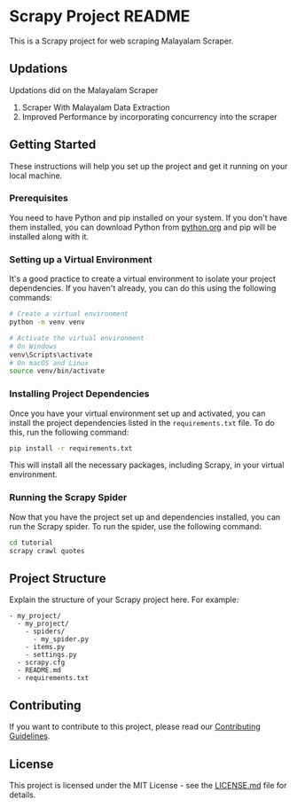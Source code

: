 # Scrapy Project README

This is a Scrapy project for web scraping Malayalam Scraper.


## Updations

Updations did on the Malayalam Scraper
1. Scraper With Malayalam Data Extraction
2. Improved Performance by incorporating concurrency into the scraper

## Getting Started

These instructions will help you set up the project and get it running on your local machine.

### Prerequisites

You need to have Python and pip installed on your system. If you don't have them installed, you can download Python from [python.org](https://www.python.org/downloads/) and pip will be installed along with it.

### Setting up a Virtual Environment

It's a good practice to create a virtual environment to isolate your project dependencies. If you haven't already, you can do this using the following commands:

```bash
# Create a virtual environment
python -m venv venv

# Activate the virtual environment
# On Windows
venv\Scripts\activate
# On macOS and Linux
source venv/bin/activate
```

### Installing Project Dependencies

Once you have your virtual environment set up and activated, you can install the project dependencies listed in the `requirements.txt` file. To do this, run the following command:

```bash
pip install -r requirements.txt
```

This will install all the necessary packages, including Scrapy, in your virtual environment.

### Running the Scrapy Spider

Now that you have the project set up and dependencies installed, you can run the Scrapy spider. To run the spider, use the following command:

```bash
cd tutorial
scrapy crawl quotes
```

## Project Structure

Explain the structure of your Scrapy project here. For example:

```
- my_project/
  - my_project/
    - spiders/
      - my_spider.py
    - items.py
    - settings.py
  - scrapy.cfg
  - README.md
  - requirements.txt
```


## Contributing

If you want to contribute to this project, please read our [Contributing Guidelines](CONTRIBUTING.md).

## License

This project is licensed under the MIT License - see the [LICENSE.md](LICENSE.md) file for details.
```
